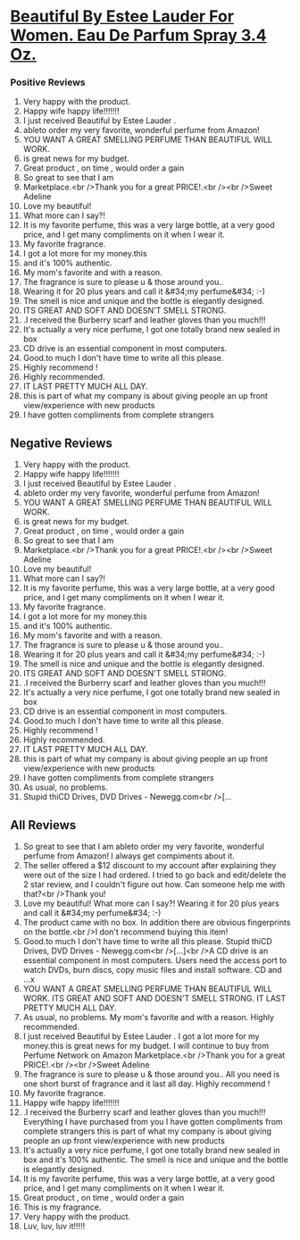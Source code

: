 # [Beautiful By Estee Lauder For Women. Eau De Parfum Spray 3.4 Oz.](https://products.checkmycream.com/products/Beautiful-By-Estee-Lauder-For-Women.-Eau-De-Parfum-Spray-3.4-Oz..html)

### Positive Reviews

<ol>
      <li>Very happy with the product.</li>
      <li>Happy wife happy life!!!!!!!</li>
      <li>I just received Beautiful by Estee Lauder .</li>
      <li>ableto order my very favorite, wonderful perfume from Amazon!  </li>
      <li>YOU WANT A GREAT SMELLING PERFUME THAN BEAUTIFUL WILL WORK.</li>
      <li>is great news for my budget.</li>
      <li>Great product , on time , would order a gain</li>
      <li>So great to see that I am</li>
      <li>Marketplace.&lt;br /&gt;Thank you for a great PRICE!.&lt;br /&gt;&lt;br /&gt;Sweet Adeline</li>
      <li>Love my beautiful!</li>
      <li>What more can I say?!</li>
      <li>It is my favorite perfume, this was a very large bottle, at a very good price, and I get many compliments on it when I wear it.</li>
      <li>My favorite fragrance.</li>
      <li>I got a lot more for my money.this</li>
      <li>and it&#x27;s 100% authentic.</li>
      <li>My mom&#x27;s favorite and with a reason.  </li>
      <li>The fragrance is sure  to please u &amp; those around you..</li>
      <li>Wearing it for 20 plus years and call it &amp;#34;my perfume&amp;#34; :-)</li>
      <li>The smell is nice and unique and the bottle is elegantly designed.</li>
      <li>ITS GREAT AND SOFT AND DOESN&#x27;T SMELL STRONG.</li>
      <li>.I received the Burberry scarf and leather gloves than you much!!!</li>
      <li>It&#x27;s actually a very nice perfume, I got one totally brand new sealed in box</li>
      <li>CD drive is an essential component in most computers.</li>
      <li>Good.to much I don&#x27;t have time to write all this please.</li>
      <li>Highly recommend !</li>
      <li>Highly recommended.</li>
      <li>IT LAST PRETTY MUCH ALL DAY.</li>
      <li>this is part of what my company is about giving people an up front view/experience with new products</li>
      <li>I have  gotten compliments  from complete strangers</li>
</ol>


<h2>Negative Reviews</h2>
<ol>
<li> Very happy with the product.</li>
<li> Happy wife happy life!!!!!!!</li>
<li> I just received Beautiful by Estee Lauder .</li>
<li> ableto order my very favorite, wonderful perfume from Amazon!  </li>
<li> YOU WANT A GREAT SMELLING PERFUME THAN BEAUTIFUL WILL WORK.</li>
<li> is great news for my budget.</li>
<li> Great product , on time , would order a gain</li>
<li> So great to see that I am</li>
<li> Marketplace.&lt;br /&gt;Thank you for a great PRICE!.&lt;br /&gt;&lt;br /&gt;Sweet Adeline</li>
<li> Love my beautiful!</li>
<li> What more can I say?!</li>
<li> It is my favorite perfume, this was a very large bottle, at a very good price, and I get many compliments on it when I wear it.</li>
<li> My favorite fragrance.</li>
<li> I got a lot more for my money.this</li>
<li> and it&#x27;s 100% authentic.</li>
<li> My mom&#x27;s favorite and with a reason.  </li>
<li> The fragrance is sure  to please u &amp; those around you..</li>
<li> Wearing it for 20 plus years and call it &amp;#34;my perfume&amp;#34; :-)</li>
<li> The smell is nice and unique and the bottle is elegantly designed.</li>
<li> ITS GREAT AND SOFT AND DOESN&#x27;T SMELL STRONG.</li>
<li> .I received the Burberry scarf and leather gloves than you much!!!</li>
<li> It&#x27;s actually a very nice perfume, I got one totally brand new sealed in box</li>
<li> CD drive is an essential component in most computers.</li>
<li> Good.to much I don&#x27;t have time to write all this please.</li>
<li> Highly recommend !</li>
<li> Highly recommended.</li>
<li> IT LAST PRETTY MUCH ALL DAY.</li>
<li> this is part of what my company is about giving people an up front view/experience with new products</li>
<li> I have  gotten compliments  from complete strangers</li>
<li> As usual, no problems.  </li>
<li> Stupid thiCD Drives, DVD Drives - Newegg.com&lt;br /&gt;[...</li>
</ol>

<h2>All Reviews</h2>

<ol>
    <li> So great to see that I am ableto order my very favorite, wonderful perfume from Amazon!  I always get compiments about it.</li>
    <li> The seller offered a $12 discount to my account after explaining they were out of the size I had ordered. I tried to go back and edit/delete the 2 star review, and I couldn&#x27;t figure out how. Can someone help me with that?&lt;br /&gt;Thank you!</li>
    <li> Love my beautiful! What more can I say?! Wearing it for 20 plus years and call it &amp;#34;my perfume&amp;#34; :-)</li>
    <li> The product came with no box. In addition there are obvious fingerprints on the bottle.&lt;br /&gt;I don&#x27;t recommend buying this item!</li>
    <li> Good.to much I don&#x27;t have time to write all this please. Stupid thiCD Drives, DVD Drives - Newegg.com&lt;br /&gt;[...]&lt;br /&gt;A CD drive is an essential component in most computers. Users need the access port to watch DVDs, burn discs, copy music files and install software. CD and ...x</li>
    <li> YOU WANT A GREAT SMELLING PERFUME THAN BEAUTIFUL WILL WORK. ITS GREAT AND SOFT AND DOESN&#x27;T SMELL STRONG. IT LAST PRETTY MUCH ALL DAY.</li>
    <li> As usual, no problems.  My mom&#x27;s favorite and with a reason.  Highly recommended.</li>
    <li> I just received Beautiful by Estee Lauder . I got a lot more for my money.this is great news for my budget. I will continue to buy from Perfume Network on Amazon Marketplace.&lt;br /&gt;Thank you for a great PRICE!.&lt;br /&gt;&lt;br /&gt;Sweet Adeline</li>
    <li> The fragrance is sure  to please u &amp; those around you.. All you need is one short burst of fragrance and it last all day. Highly recommend !</li>
    <li> My favorite fragrance.</li>
    <li> Happy wife happy life!!!!!!!</li>
    <li> .I received the Burberry scarf and leather gloves than you much!!! Everything I have purchased from you  I have  gotten compliments  from complete strangers this is part of what my company is about giving people an up front view/experience with new products</li>
    <li> It&#x27;s actually a very nice perfume, I got one totally brand new sealed in box and it&#x27;s 100% authentic. The smell is nice and unique and the bottle is elegantly designed.</li>
    <li> It is my favorite perfume, this was a very large bottle, at a very good price, and I get many compliments on it when I wear it.</li>
    <li> Great product , on time , would order a gain</li>
    <li> This is my fragrance.</li>
    <li> Very happy with the product.</li>
    <li> Luv, luv, luv it!!!!!</li>
</ol>





